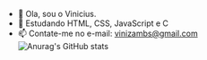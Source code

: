 - 👋 Ola, sou o Vinicius.
- 🌱 Estudando HTML, CSS, JavaScript e C
- 📫 Contate-me no e-mail: vinizambs@gmail.com
![Anurag's GitHub stats](https://github-readme-stats.vercel.app/api?username=ViniAza&show_icons=true)
